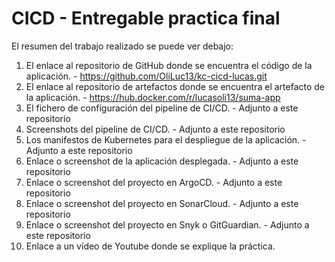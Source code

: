 # CICD - Entregable practica final

El resumen del trabajo realizado se puede ver debajo:

1. El enlace al repositorio de GitHub donde se encuentra el código de la aplicación. - https://github.com/OliLuc13/kc-cicd-lucas.git
2. El enlace al repositorio de artefactos donde se encuentra el artefacto de la aplicación. - https://hub.docker.com/r/lucasoli13/suma-app
3. El fichero de configuración del pipeline de CI/CD. - Adjunto a este repositorio
4. Screenshots del pipeline de CI/CD. - Adjunto a este repositorio
5. Los manifestos de Kubernetes para el despliegue de la aplicación. - Adjunto a este repositorio
6. Enlace o screenshot de la aplicación desplegada. - Adjunto a este repositorio
7. Enlace o screenshot del proyecto en ArgoCD. - Adjunto a este repositorio
8. Enlace o screenshot del proyecto en SonarCloud. - Adjunto a este repositorio
9. Enlace o screenshot del proyecto en Snyk o GitGuardian. - Adjunto a este repositorio
10. Enlace a un vídeo de Youtube donde se explique la práctica.